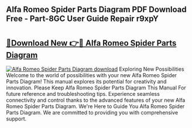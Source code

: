 ## Alfa Romeo Spider Parts Diagram PDF Download Free - Part-8GC User Guide Repair r9xpY

# <h2><a href="http://dfjqgfj.blite.top/?on=Alfa+Romeo+Spider+Parts+Diagram">🔗Download New 👉🔴 Alfa Romeo Spider Parts Diagram</a></h2>

[![Alfa Romeo Spider Parts Diagram download](https://i.imgur.com/lujVjoI.png)](http://dfjqgfj.blite.top/?on=Alfa+Romeo+Spider+Parts+Diagram)
Exploring New Possibilities Welcome to the world of possibilities with your new Alfa Romeo Spider Parts Diagram! This manual explores its potential for creativity and innovation. Please Keep Alfa Romeo Spider Parts Diagram This Manual For future reference and troubleshooting tips. Experience seamless connectivity and control thanks to the advanced features of your new Alfa Romeo Spider Parts Diagram. We're Here to Guide You Alfa Romeo Spider Parts Diagram. We are committed to providing you with comprehensive support.
